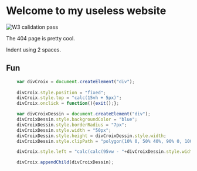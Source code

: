# Welcome to my useless website
![W3 calidation pass](https://jigsaw.w3.org/css-validator/images/vcss)

The 404 page is pretty cool.

Indent using 2 spaces.

## Fun
```js
    var divCroix = document.createElement("div");
    
    divCroix.style.position = "fixed";
    divCroix.style.top = "calc(15vh + 5px)";
    divCroix.onclick = function(){exit();};

    var divCroixDessin = document.createElement("div");
    divCroixDessin.style.backgroundColor = "blue";
    divCroixDessin.style.borderRadius = "7px";
    divCroixDessin.style.width = "50px";
    divCroixDessin.style.height = divCroixDessin.style.width;
    divCroixDessin.style.clipPath = "polygon(10% 0, 50% 40%, 90% 0, 100% 10%, 60% 50%, 100% 90%, 90% 100%, 50% 60%, 10% 100%, 0 90%, 40% 50%, 0 10%)";

    divCroix.style.left = "calc(calc(95vw - "+divCroixDessin.style.width+") - 5px)";

    divCroix.appendChild(divCroixDessin);
```
